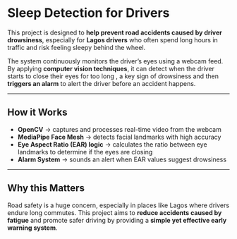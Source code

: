 # Sleep Detection for Drivers  

This project is designed to **help prevent road accidents caused by driver drowsiness**, especially for **Lagos drivers** who often spend long hours in traffic and risk feeling sleepy behind the wheel.  

The system continuously monitors the driver’s eyes using a webcam feed. By applying **computer vision techniques**, it can detect when the driver starts to close their eyes for too long , a key sign of drowsiness  and then **triggers an alarm** to alert the driver before an accident happens.  

---

##  How it Works  

- **OpenCV** → captures and processes real-time video from the webcam  
- **MediaPipe Face Mesh** → detects facial landmarks with high accuracy  
- **Eye Aspect Ratio (EAR) logic** → calculates the ratio between eye landmarks to determine if the eyes are closing  
- **Alarm System** → sounds an alert when EAR values suggest drowsiness  

---

##  Why this Matters  

Road safety is a huge concern, especially in places like Lagos where drivers endure long commutes. This project aims to **reduce accidents caused by fatigue** and promote safer driving by providing a **simple yet effective early warning system**.  
